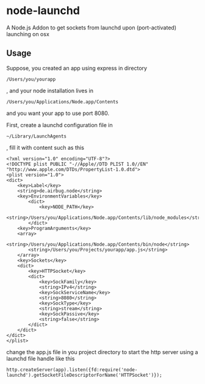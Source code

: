 node-launchd
============

A Node.js Addon to get sockets from launchd upon (port-activated) launching on osx

Usage
----
Suppose, you created an app using express in directory

    /Users/you/yourapp

, and your node installation lives in

    /Users/you/Applications/Node.app/Contents

and you want your app to use port 8080.

First, create a launchd configuration file in

	~/Library/LaunchAgents

, fill it with content such as this

    <?xml version="1.0" encoding="UTF-8"?>
    <!DOCTYPE plist PUBLIC "-//Apple//DTD PLIST 1.0//EN" "http://www.apple.com/DTDs/PropertyList-1.0.dtd">
    <plist version="1.0">
    <dict>
    	<key>Label</key>
    	<string>de.airbug.node</string>
    	<key>EnvironmentVariables</key>
    		<dict>
    			<key>NODE_PATH</key>
    			<string>/Users/you/Applications/Node.app/Contents/lib/node_modules</string>
    		</dict>
    	<key>ProgramArguments</key>
    	<array>
    		<string>/Users/you/Applications/Node.app/Contents/bin/node</string>
    		<string>/Users/you/Projects/yourapp/app.js</string>
    	</array>
    	<key>Sockets</key>
    	<dict>
    		<key>HTTPSocket</key>
    		<dict>
    			<key>SockFamily</key>
    			<string>IPv4</string>
    			<key>SockServiceName</key>
    			<string>8080</string>
    			<key>SockType</key>
    			<string>stream</string>
    			<key>SockPassive</key>
    			<string>false</string>
    		</dict>
    	</dict>
    </dict>
    </plist>

change the app.js file in you project directory to start the http server using a launchd file handle like this

    http.createServer(app).listen({fd:require('node-launchd').getSocketFileDescriptorForName('HTTPSocket')});

